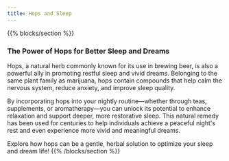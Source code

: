 ```yaml
---
title: Hops and Sleep
---
```

{{% blocks/section %}}
### The Power of Hops for Better Sleep and Dreams

Hops, a natural herb commonly known for its use in brewing beer, is also a powerful ally in promoting restful sleep and vivid dreams. Belonging to the same plant family as marijuana, hops contain compounds that help calm the nervous system, reduce anxiety, and improve sleep quality. 

By incorporating hops into your nightly routine—whether through teas, supplements, or aromatherapy—you can unlock its potential to enhance relaxation and support deeper, more restorative sleep. This natural remedy has been used for centuries to help individuals achieve a peaceful night's rest and even experience more vivid and meaningful dreams.

Explore how hops can be a gentle, herbal solution to optimize your sleep and dream life!
{{% /blocks/section %}}
